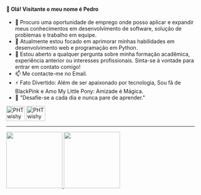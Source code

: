 <h4>👋 Olá! Visitante o meu nome é Pedro</h4>

- 🔭 Procuro uma oportunidade de emprego onde posso aplicar e expandir meus conhecimentos em desenvolvimento de software, solução de problemas e trabalho em equipe.
- 🌱 Atualmente estou focado em aprimorar minhas habilidades em desenvolvimento web e programação em Python.
- 💬 Estou aberto a qualquer pergunta sobre minha formação acadêmica, experiência anterior ou interesses profissionais. Sinta-se à vontade para entrar em contato comigo!
- 📫 Me contacte-me no Email.
- ⚡ Fato Divertido: Além de ser apaixonado por tecnologia, Sou fã de BlackPink e Amo My Little Pony: Amizade é Mágica.
- 💪 "Desafie-se a cada dia e nunca pare de aprender."
<!--
<hr></hr>
<div style="display: inline_block">
  <img align="center" alt="DVA-HTML" height="40" width="50" src="https://cdn.jsdelivr.net/gh/devicons/devicon/icons/html5/html5-original.svg">
  <img align="center" alt="DVA-CSS3" height="40" width="50" src="https://cdn.jsdelivr.net/gh/devicons/devicon/icons/css3/css3-original.svg">
  <img align="center" alt="DVA-JS" height="40" width="50" src="https://cdn.jsdelivr.net/gh/devicons/devicon/icons/javascript/javascript-original.svg">
  <img align="center" alt="DVA-PHP" height="50" width="50" src="https://cdn.jsdelivr.net/gh/devicons/devicon/icons/php/php-original.svg">
  <img align="center" alt="DVA-JAVA" height="40" width="50" src="https://cdn.jsdelivr.net/gh/devicons/devicon/icons/java/java-original.svg">
  <img align="center" alt="DVA-CS" height="40" width="50" src="https://cdn.jsdelivr.net/gh/devicons/devicon@latest/icons/csharp/csharp-original.svg">
  <img align="center" alt="DVA-DART" height="40" width="50" src="https://cdn.jsdelivr.net/gh/devicons/devicon/icons/dart/dart-original.svg">
  -->
  <img align="center" alt="PHTwishyPie-C" height="40" width="50" src="https://cdn.jsdelivr.net/gh/devicons/devicon/icons/c/c-original.svg">
  <img align="center" alt="PHTwishyPie-PYTHON" height="40" width="50" src="https://cdn.jsdelivr.net/gh/devicons/devicon/icons/python/python-original.svg">
  <!--
  <img align="center" alt="DVA-MYSQL" height="40" width="50" src="https://cdn.jsdelivr.net/gh/devicons/devicon/icons/mysql/mysql-original.svg">
  <img align="center" alt="DVA-GIT" height="40" width="50" src="https://cdn.jsdelivr.net/gh/devicons/devicon/icons/git/git-original.svg">
</div>
-->
<hr></hr>
<div>
  <a href="https://github.com/PHTwishyPie">
  <img height="150em" src="https://github-readme-stats.vercel.app/api?username=PHTwishyPie&show_icons=true&theme=tokyonight&include_all_commits=true&count_private="true"/>
  <img height="150em" src="https://github-readme-stats.vercel.app/api/top-langs/?username=PHTwishyPie&layout=compact&langs_count=16&theme=tokyonight">
</div>

